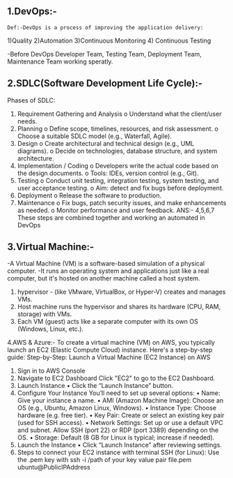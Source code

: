 ## 1.DevOps:-
	Def:-DevOps is a process of improving the application delivery:
1)Quality 
2)Automation 
3)Continuous Monitoring 
4) Continuous Testing 

-Before DevOps Developer Team, Testing Team, Deployment Team, Maintenance Team working speratly.

## 2.SDLC(Software Development Life Cycle):-
Phases of SDLC:
1.	Requirement Gathering and Analysis
o	Understand what the client/user needs.
2.	Planning
o	Define scope, timelines, resources, and risk assessment.
o	Choose a suitable SDLC model (e.g., Waterfall, Agile).
3.	Design
o	Create architectural and technical design (e.g., UML diagrams).
o	Decide on technologies, database structure, and system architecture.
4.	Implementation / Coding
o	Developers write the actual code based on the design documents.
o	Tools: IDEs, version control (e.g., Git).
5.	Testing
o	Conduct unit testing, integration testing, system testing, and user acceptance testing.
o	Aim: detect and fix bugs before deployment.
6.	Deployment
o	Release the software to production.
7.	Maintenance
o	Fix bugs, patch security issues, and make enhancements as needed.
o	Monitor performance and user feedback.
ANS:- 4,5,6,7 These steps are combined together and working an automated in DevOps

## 3.Virtual Machine:-
-A Virtual Machine (VM) is a software-based simulation of a physical computer.
-It runs an operating system and applications just like a real computer, but it's hosted on another machine called a host system.
1) hypervisor - (like VMware, VirtualBox, or Hyper-V) creates and manages VMs.
2) Host machine runs the hypervisor and shares its hardware (CPU, RAM, storage) with VMs.
3) Each VM (guest) acts like a separate computer with its own OS (Windows, Linux, etc.).

4.AWS & Azure:-
To create a virtual machine (VM) on AWS, you typically launch an EC2 (Elastic Compute Cloud) instance. Here's a step-by-step guide:
Step-by-Step: Launch a Virtual Machine (EC2 Instance) on AWS
1. Sign in to AWS Console
2. Navigate to EC2 Dashboard
Click "EC2" to go to the EC2 Dashboard.
3. Launch Instance
•	Click the “Launch Instance” button.
4. Configure Your Instance
You’ll need to set up several options:
•	Name: Give your instance a name.
•	AMI (Amazon Machine Image): Choose an OS (e.g., Ubuntu, Amazon Linux, Windows).
•	Instance Type: Choose hardware (e.g. free tier).
•	Key Pair: Create or select an existing key pair (used for SSH access).
•	Network Settings: Set up or use a default VPC and subnet. Allow SSH (port 22) or RDP (port 3389) depending on the OS.
•	Storage: Default (8 GB for Linux is typical; increase if needed).
5. Launch the Instance
•	Click “Launch Instance” after reviewing settings.
6. Steps to connect your EC2 instance with terminal 
SSH (for Linux): Use the .pem key with ssh -i /path of your key value pair file.pem ubuntu@PublicIPAddress


